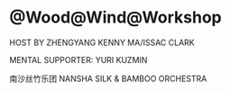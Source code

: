 # @Wood@Wind@Workshop
HOST BY ZHENGYANG KENNY MA/ISSAC CLARK

MENTAL SUPPORTER: YURI KUZMIN

南沙丝竹乐团 NANSHA SILK & BAMBOO ORCHESTRA
